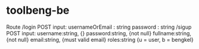 # toolbeng-be

Route
/login
  POST
    input:
      usernameOrEmail : string
      password : string
/sigup
  POST
    input:
      username:string, {}
      password:string, {not null}
      fullname:string, {not null}
      email:string, {must valid email}
      roles:string {u = user, b = bengkel}